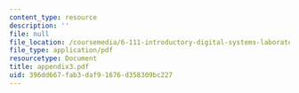 ```yaml
---
content_type: resource
description: ''
file: null
file_location: /coursemedia/6-111-introductory-digital-systems-laboratory-spring-2006/396dd667fab3daf91676d358309bc227_appendix3.pdf
file_type: application/pdf
resourcetype: Document
title: appendix3.pdf
uid: 396dd667-fab3-daf9-1676-d358309bc227
---
```

